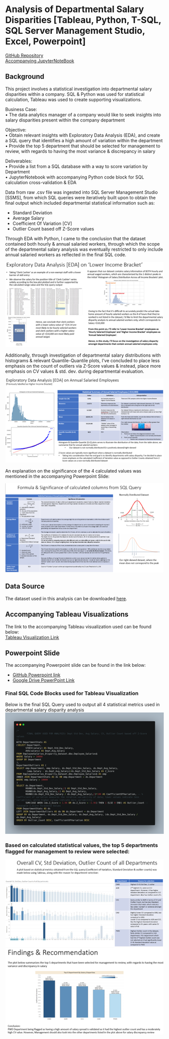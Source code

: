 # Analysis of Departmental Salary Disparities [Tableau, Python, T-SQL, SQL Server Management Studio, Excel, Powerpoint]
[GitHub Repository](https://github.com/YongSookPrasitAttavit/Analysis-of-Departmental-Salary-Disparities-Project)  
[Accompanying JupyterNoteBook](https://nbviewer.org/github/YongSookPrasitAttavit/Analysis-of-Departmental-Salary-Disparities-Project/blob/main/Analysis_of_Departmental_Salary_Disparities_AccompanyingJupyterNotebook.ipynb)

## Background
This project involves a statistical investigation into departmental salary disparities within a company. SQL & Python was used for statistical calculation, Tableau was used to create supporting visualizations.

Business Case:  
  • The data analytics manager of a company would like to seek insights into salary disparities present within the company department

Objective:  
  • Obtain relevant insights with Exploratory Data Analysis (EDA), and create a SQL query that identifies a high amount of variation within the department  
  • Provide the top 5 department that should be selected for management to review, with regards to having the most variance & discrepancy in salary

Deliverables:  
  • Provide a list from a SQL database with a way to score variation by Department  
  • JupyterNotebook with accompanying Python code block for SQL calculation cross-validation & EDA

Data from raw .csv file was ingested into SQL Server Management Studio [SSMS], from which SQL queries were iteratively built upon to obtain the final output which included departmental statistical information such as:
  - Standard Deviation
  - Average Salary
  - Coefficient Of Variation [CV]
  - Outlier Count based off Z-Score values

Through EDA with Python, I came to the conclusion that the dataset contained both hourly & annual salaried workers, through which the scope of the departmental salary analysis was eventually restricted to only include annual salaried workers as reflected in the final SQL code.

![EDA on Lower Income Bracket](data/image/EDA_LowerIncomeBracket.png)

Additionally, through investigation of departmental salary distributions with histograms & relevant Quantile-Quantile plots, I've concluded to place less emphasis on the count of outliers via Z-Score values & instead, place more emphasis on CV values & std. dev. during departmental evaluation.

![EDA on Lower Income Bracket](data/image/EDA_AnnualSalariedEmployees.png)

An explanation on the significance of the 4 calculated values was mentioned in the accompanying Powerpoint Slide:

![Formula & Significance of calculated columns from SQL Query](data/image/Formula_Significance_of_Calculated_Columns.png)

## Data Source
The dataset used in this analysis can be downloaded [here](data/Employee_Salaries.csv).

## Accompanying Tableau Visualizations

The link to the accompanying Tableau visualization used can be found below:  
[Tableau Visualization Link](https://public.tableau.com/app/profile/ysook/viz/DepartmentalSalaryDisparitiesAnalysisProject_GitHub_SupportingTableauViz/Top5DepartmenttoinvestigateDashboard)

## Powerpoint Slide

The accompanying Powerpoint slide can be found in the link below:  
- [GitHub Powerpoint link](Analysis_of_Departmental_Salary_Disparities_Project_Github.pdf)
- [Google Drive PowerPoint Link](https://drive.google.com/file/d/1NHKyfNxlQOz1XQ-QVTc8FkYLNzQEfLgt/view?usp=sharing)  

### Final SQL Code Blocks used for Tableau Visualization

Below is the final SQL Query used to output all 4 statistical metrics used in departmental salary disparity analysis
![Final SQL Query](data/image/Analysis-of-Departmental-Salary-Disparities-Project_FinalSQLQuery.png)

### Based on calculated statistical values, the top 5 departments flagged for management to review were selected:

![Tableau Viz #1](data/image/Tableau_Viz_1.png)
![Tableau Viz #2](data/image/Tableau_Viz_2.png)
